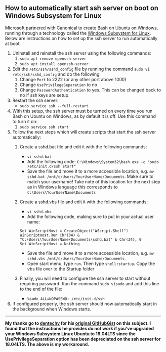 ## How to automatically start ssh server on boot on Windows Subsystem for Linux

Microsoft partnered with Canonical to create Bash on Ubuntu on Windows, running through a technology called the [Windows Subsystem for Linux](https://msdn.microsoft.com/en-us/commandline/wsl/install_guide). Below are instructions on how to set up the ssh server to run automatically at boot.

1. Uninstall and reinstall the ssh server using the following commands:
    1. `sudo apt remove openssh-server` 
    2. `sudo apt install openssh-server`
2. Edit the `/etc/ssh/sshd_config` file by running the command `sudo vi /etc/ssh/sshd_config` and do the following
    1. Change `Port` to 2222 (or any other port above 1000)
    2. Change `UsePrivilegeSeparation` to no
    3. Change `PasswordAuthentication` to yes. This can be changed back to no if ssh keys are setup.
3. Restart the ssh server:
    - `sudo service ssh --full-restart`  
4. With this setup, the ssh server must be turned on every time you run Bash on Ubuntu on Windows, as by default it is off. Use this command to turn it on:
    1. `sudo service ssh start`
5. Follow the next steps which will create scripts that start the ssh server automatically:
    1. Create a sshd.bat file and edit it with the following commands:
        - `vi sshd.bat`
        - Add the following code: `C:\Windows\System32\bash.exe -c "sudo /etc/init.d/ssh start"`
        - Save the file and move it to a more accessible location, e.g. `mv sshd.bat /mnt/c/Users/YourUserName/Documents`. Make sure to match your username! Take note of this location for the next step as in Windows language this corresponds to `C:\Users\YourUserName\Documents`
    2. Create a sshd.vbs file and edit it with the following commands:
        - `vi sshd.vbs` 
        - Add the following code, making sure to put in your actual user name: 

        ```
        Set WinScriptHost = CreateObject("WScript.Shell")
        WinScriptHost.Run Chr(34) & "C:\Users\YourUserName\Documents\sshd.bat" & Chr(34), 0
        Set WinScriptHost = Nothing
        ```

        - Save the file and move it to a more accessible location, e.g. `mv sshd.vbs /mnt/c/Users/YourUserName/Documents`.
        - Open start menu, type `run`. Then type `shell:startup`. Copy the vbs file over to the Startup folder
    3. Finally, you will need to configure the ssh server to start without requiring password. Run the command `sudo visudo` and add this line to the end of the file:
        - `%sudo ALL=NOPASSWD: /etc/init.d/ssh`
6. If configured properly, the ssh server should now automatically start in the background when Windows starts.

---

**My thanks go to [dentechy](https://gist.github.com/dentechy) for his [original GitHubGist](https://gist.github.com/dentechy/de2be62b55cfd234681921d5a8b6be11#file-wsl-ssh-server-md) on this subject. I found that the instructions he provides do not work if you've upgraded your Windows Subsystem Linux Ubuntu to 18.04LTS since the UsePrivilegeSeparation option has been depreciated on the ssh server for 18.04LTS. The above is my workaround.**